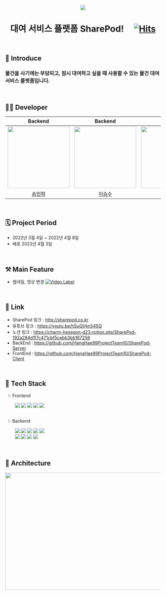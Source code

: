  <div align="center">
 
 <img src="https://user-images.githubusercontent.com/59475849/160775149-0be495f9-68a2-4d89-973c-e6cb1a50e5eb.png">

  # 대여 서비스 플랫폼 SharePod!  &nbsp;  &nbsp;   [![Hits](https://hits.seeyoufarm.com/api/count/incr/badge.svg?url=https%3A%2F%2Fgithub.com%2FHangHae99ProjectTeam10%2FSharePod-Server&count_bg=%23FFC34A&title_bg=%23622EFA&icon=&icon_color=%23E7E7E7&title=%EB%B0%A9%EB%AC%B8%EC%9E%90+%EC%88%98&edge_for=false)](https://github.com/HangHae99ProjectTeam10/SharePod-Server)
 <br> 
 </div> 
 
 ## 📝 Introduce
 ### 물건을 사기에는 부담되고, 잠시 대여하고 싶을 때 사용할 수 있는 물건 대여 서비스 플랫폼입니다.
 
<br>

## 🙋‍♂️ Developer
 
<div align="center"> 
  
|Backend|Backend|Backend|Frontend|Frontend|
|:--------:|:--------:|:--------:|:--------:|:--------:|
|<img src="https://cdn-icons-png.flaticon.com/512/528/528256.png" width=200>|<img src="https://user-images.githubusercontent.com/84774696/160975814-550bf8b0-532a-4ddb-a88d-0eeca38c585b.png" width=200>|<img src="https://user-images.githubusercontent.com/97426034/161459074-d0741b18-15c4-4085-ae18-e08db3004607.png" width=200>|<img src="https://user-images.githubusercontent.com/90954655/161897347-b5c03565-3a65-4e2e-8517-01064fb16b61.png" width=200>|<img src="https://user-images.githubusercontent.com/70359952/161898773-8ef29a5c-3476-4757-9916-c17b9e0eb06b.png" width=200>|
|[송민혁](https://github.com/thdals83)|[이승수](https://github.com/leeseungsoo0701)|[김도엽](https://github.com/kkamangdol)|[김재만](https://github.com/mannMae)|[이현주](https://github.com/leehyeonj)|

</div>

<br>


## 🗓 Project Period
- 2022년 3월 4일 ~ 2022년 4월 8일
- 배포 2022년 4월 3일

<br>

## ⚒️ Main Feature
- 썸네일, 영상 변경
[![Video Label](https://user-images.githubusercontent.com/97426034/161918349-4d2d463a-1869-4545-a751-608f993b51c4.png)](https://youtu.be/hSuQVkn54SQ)

<br>

## 📌 Link
- SharePod 링크 : http://sharepod.co.kr
- 유튜브 링크 : https://youtu.be/hSuQVkn54SQ
- 노션 링크 : https://charm-hexagon-d23.notion.site/SharePod-192a284d1f7c471cbf5cebb3bb167258
- BackEnd : https://github.com/HangHae99ProjectTeam10/SharePod-Server
- FrontEnd : https://github.com/HangHae99ProjectTeam10/SharePod-Client

<br>

## 🔧 Tech Stack
&nbsp; ✨ Frontend
<div align="left">
 &nbsp; &nbsp; &nbsp; &nbsp; <img src="https://img.shields.io/badge/JAVASCRIPT-F7DF1E?style=for-the-badge&logo=javascript&logoColor=white">
 <img src="https://img.shields.io/badge/REACT-61DAFB?style=for-the-badge&logo=react&logoColor=white">
 <img src="https://img.shields.io/badge/REDUX-764ABC?style=for-the-badge&logo=redux&logoColor=white">
 <img src="https://img.shields.io/badge/FIGMA-F24E1E?style=for-the-badge&logo=figma&logoColor=white">
<img src="https://img.shields.io/badge/Styled/-components-db7093?style=for-the-badge&logo=styled/-components&logoColor=white">
 
 <br>
 <br>
 
&nbsp; ✨ Backend
<div align="left">
 &nbsp; &nbsp; &nbsp; &nbsp; <img src="https://img.shields.io/badge/JAVA-007396?style=for-the-badge&logo=java&logoColor=white">
 <img src="https://img.shields.io/badge/SPRING BOOT-6DB33F?style=for-the-badge&logo=spring Boot&logoColor=white">
 <img src="https://img.shields.io/badge/MYSQL-4479A1?style=for-the-badge&logo=spring boot&logoColor=white">
 <img src="https://img.shields.io/badge/AMAZON AWS-232F3E?style=for-the-badge&logo=amazon aws&logoColor=white">
 <img src="https://img.shields.io/badge/AMAZON S3-569A31?style=for-the-badge&logo=amazon s3&logoColor=white">
 
 </div>
 <div align="left">
  &nbsp; &nbsp; &nbsp; &nbsp; <img src="https://img.shields.io/badge/REDIS-DC382D?style=for-the-badge&logo=redis&logoColor=white">
  <img src="https://img.shields.io/badge/SOCKET.IO-010101?style=for-the-badge&logo=socket.io&logoColor=white">
  <img src="https://img.shields.io/badge/POSTMAN-FF6C37?style=for-the-badge&logo=postman&logoColor=white">
  <img src="https://img.shields.io/badge/APACHE JMETER-D22128?style=for-the-badge&logo=apache jmeter&logoColor=white">
  
 </div>

<br> 
<br>

## 🔨 Architecture
 <div align="center">
 <img src="https://user-images.githubusercontent.com/97426034/161909746-2562d82e-4dc8-48e4-a9d8-4a0527b94184.png" width="900" height="380">
</div>
